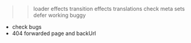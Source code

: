 >> loader effects
>> transition effects
>> translations
>> check meta sets
>> defer working buggy

- check bugs
- 404 forwarded page and backUrl
